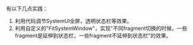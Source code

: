 有以下几点实践：

1. 利用代码调节SystemUI全屏，透明状态栏等效果。
2. 利用自定义的"FitSystemWindow"，实现"不同fragment切换的时候，一些fragment是延伸到状态栏，一些fragment不延伸到状态栏"的效果。
